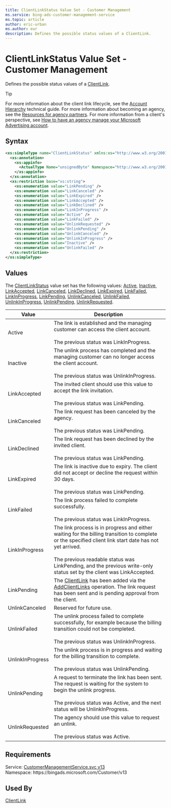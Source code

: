 ```yaml
---
title: ClientLinkStatus Value Set - Customer Management
ms.service: bing-ads-customer-management-service
ms.topic: article
author: eric-urban
ms.author: eur
description: Defines the possible status values of a ClientLink.
---
```

# ClientLinkStatus Value Set - Customer Management
Defines the possible status values of a [ClientLink](clientlink.md).

> [!TIP]
> For more information about the client link lifecycle, see the [Account Hierarchy](../guides/account-hierarchy-permissions.md#account-hierarchy) technical guide. For more information about becoming an agency, see the [Resources for agency partners](https://about.ads.microsoft.com/en-us/resources/agency-hub). For more information from a client's perspective, see [How to have an agency manage your Microsoft Advertising account](https://help.ads.microsoft.com/#apex/3/en/52004/3).  

## Syntax
```xml
<xs:simpleType name="ClientLinkStatus" xmlns:xs="http://www.w3.org/2001/XMLSchema">
  <xs:annotation>
    <xs:appinfo>
      <ActualType Name="unsignedByte" Namespace="http://www.w3.org/2001/XMLSchema" xmlns="http://schemas.microsoft.com/2003/10/Serialization/" />
    </xs:appinfo>
  </xs:annotation>
  <xs:restriction base="xs:string">
    <xs:enumeration value="LinkPending" />
    <xs:enumeration value="LinkCanceled" />
    <xs:enumeration value="LinkExpired" />
    <xs:enumeration value="LinkAccepted" />
    <xs:enumeration value="LinkDeclined" />
    <xs:enumeration value="LinkInProgress" />
    <xs:enumeration value="Active" />
    <xs:enumeration value="LinkFailed" />
    <xs:enumeration value="UnlinkRequested" />
    <xs:enumeration value="UnlinkPending" />
    <xs:enumeration value="UnlinkCanceled" />
    <xs:enumeration value="UnlinkInProgress" />
    <xs:enumeration value="Inactive" />
    <xs:enumeration value="UnlinkFailed" />
  </xs:restriction>
</xs:simpleType>
```

## <a name="values"></a>Values

The [ClientLinkStatus](clientlinkstatus.md) value set has the following values: [Active](#active), [Inactive](#inactive), [LinkAccepted](#linkaccepted), [LinkCanceled](#linkcanceled), [LinkDeclined](#linkdeclined), [LinkExpired](#linkexpired), [LinkFailed](#linkfailed), [LinkInProgress](#linkinprogress), [LinkPending](#linkpending), [UnlinkCanceled](#unlinkcanceled), [UnlinkFailed](#unlinkfailed), [UnlinkInProgress](#unlinkinprogress), [UnlinkPending](#unlinkpending), [UnlinkRequested](#unlinkrequested).

|Value|Description|
|-----------|---------------|
|<a name="active"></a>Active|The link is established and the managing customer can access the client account.<br/><br/>The previous status was LinkInProgress.|
|<a name="inactive"></a>Inactive|The unlink process has completed and the managing customer can no longer access the client account.<br/><br/>The previous status was UnlinkInProgress.|
|<a name="linkaccepted"></a>LinkAccepted|The invited client should use this value to accept the link invitation.<br/><br/>The previous status was LinkPending.|
|<a name="linkcanceled"></a>LinkCanceled|The link request has been canceled by the agency.<br/><br/>The previous status was LinkPending.|
|<a name="linkdeclined"></a>LinkDeclined|The link request has been declined by the invited client.<br/><br/>The previous status was LinkPending.|
|<a name="linkexpired"></a>LinkExpired|The link is inactive due to expiry. The client did not accept or decline the request within 30 days.<br/><br/>The previous status was LinkPending.|
|<a name="linkfailed"></a>LinkFailed|The link process failed to complete successfully.<br/><br/>The previous status was LinkInProgress.|
|<a name="linkinprogress"></a>LinkInProgress|The link process is in progress and either waiting for the billing transition to complete or the specified client link start date has not yet arrived.<br/><br/>The previous readable status was LinkPending, and the previous write-only status set by the client was LinkAccepted.|
|<a name="linkpending"></a>LinkPending|The [ClientLink](clientlink.md) has been added via the [AddClientLinks](addclientlinks.md) operation. The link request has been sent and is pending approval from the client.|
|<a name="unlinkcanceled"></a>UnlinkCanceled|Reserved for future use.|
|<a name="unlinkfailed"></a>UnlinkFailed|The unlink process failed to complete successfully, for example because the billing transition could not be completed.<br/><br/>The previous status was UnlinkInProgress.|
|<a name="unlinkinprogress"></a>UnlinkInProgress|The unlink process is in progress and waiting for the billing transition to complete.<br/><br/>The previous status was UnlinkPending.|
|<a name="unlinkpending"></a>UnlinkPending|A request to terminate the link has been sent. The request is waiting for the system to begin the unlink progress.<br/><br/>The previous status was Active, and the next status will be UnlinkInProgress.|
|<a name="unlinkrequested"></a>UnlinkRequested|The agency should use this value to request an unlink.<br/><br/>The previous status was Active.|

## Requirements
Service: [CustomerManagementService.svc v13](https://clientcenter.api.bingads.microsoft.com/Api/CustomerManagement/v13/CustomerManagementService.svc)  
Namespace: https\://bingads.microsoft.com/Customer/v13  

## Used By
[ClientLink](clientlink.md)  
